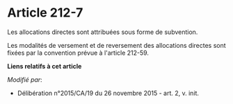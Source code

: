 # Article 212-7

Les allocations directes sont attribuées sous forme de subvention.

Les modalités de versement et de reversement des allocations directes sont fixées par la convention prévue à l'article
212-59.

**Liens relatifs à cet article**

_Modifié par_:

  - Délibération n°2015/CA/19 du 26 novembre 2015 - art. 2, v. init.
